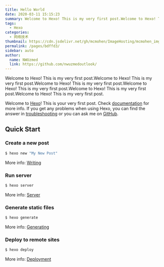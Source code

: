 ```yaml
---
title: Hello World
date: 2020-03-11 15:15:23
summary: Welcome to Hexo! This is my very first post.Welcome to Hexo! This is my very first post.Welcome to Hexo! This is my very first post.Welcome to Hexo! This is my very first post.Welcome to Hexo! This is my very first post.Welcome to Hexo! This is my very first post.
tags: 
  - Hexo
categories: 
  - 网络技术
thumbnail: https://cdn.jsdelivr.net/gh/mcmohen/ImageHosting/mcmohen_imgmcmohen_imgteacher.jpg
permalink: /pages/bdffd3/
sidebar: auto
author: 
  name: NWUzmed
  link: https://github.com/nwuzmedoutlook/
---
```

Welcome to Hexo! This is my very first post.Welcome to Hexo! This is my very first post.Welcome to Hexo! This is my very first post.Welcome to Hexo! This is my very first post.Welcome to Hexo! This is my very first post.Welcome to Hexo! This is my very first post.

<!-- more -->

Welcome to [Hexo](https://hexo.io/)! This is your very first post. Check [documentation](https://hexo.io/docs/) for more info. If you get any problems when using Hexo, you can find the answer in [troubleshooting](https://hexo.io/docs/troubleshooting.html) or you can ask me on [GitHub](https://github.com/hexojs/hexo/issues).

## Quick Start

### Create a new post

``` bash
$ hexo new "My New Post"
```

More info: [Writing](https://hexo.io/docs/writing.html)

### Run server

``` bash
$ hexo server
```

More info: [Server](https://hexo.io/docs/server.html)

### Generate static files

``` bash
$ hexo generate
```

More info: [Generating](https://hexo.io/docs/generating.html)

### Deploy to remote sites

``` bash
$ hexo deploy
```

More info: [Deployment](https://hexo.io/docs/one-command-deployment.html)
